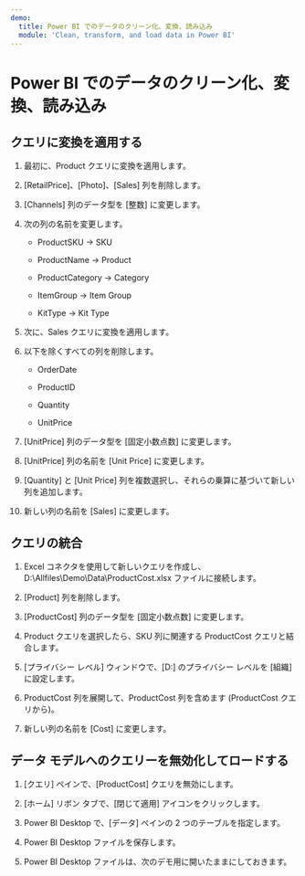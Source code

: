 ```yaml
---
demo:
  title: Power BI でのデータのクリーン化、変換、読み込み
  module: 'Clean, transform, and load data in Power BI'
---
```


# Power BI でのデータのクリーン化、変換、読み込み

## クエリに変換を適用する

1. 最初に、Product クエリに変換を適用します。

1. [RetailPrice]、[Photo]、[Sales] 列を削除します。

1. [Channels] 列のデータ型を [整数] に変更します。

1. 次の列の名前を変更します。

    - ProductSKU → SKU

    - ProductName → Product

    - ProductCategory → Category

    - ItemGroup → Item Group

    - KitType → Kit Type

1. 次に、Sales クエリに変換を適用します。

1. 以下を除くすべての列を削除します。

    - OrderDate

    - ProductID

    - Quantity

    - UnitPrice

1. [UnitPrice] 列のデータ型を [固定小数点数] に変更します。

1. [UnitPrice] 列の名前を [Unit Price] に変更します。

1. [Quantity] と [Unit Price] 列を複数選択し、それらの乗算に基づいて新しい列を追加します。

1. 新しい列の名前を [Sales] に変更します。

## クエリの統合

1. Excel コネクタを使用して新しいクエリを作成し、D:\Allfiles\Demo\Data\ProductCost.xlsx ファイルに接続します。

1. [Product] 列を削除します。

1. [ProductCost] 列のデータ型を [固定小数点数] に変更します。

1. Product クエリを選択したら、SKU 列に関連する ProductCost クエリと結合します。

1. [プライバシー レベル] ウィンドウで、[D:\] のプライバシー レベルを [組織] に設定します。

1. ProductCost 列を展開して、ProductCost 列を含めます (ProductCost クエリから)。

1. 新しい列の名前を [Cost] に変更します。

## データ モデルへのクエリーを無効化してロードする

1. [クエリ] ペインで、[ProductCost] クエリを無効にします。

1. [ホーム] リボン タブで、[閉じて適用] アイコンをクリックします。

1. Power BI Desktop で、[データ] ペインの 2 つのテーブルを指定します。

1. Power BI Desktop ファイルを保存します。

1. Power BI Desktop ファイルは、次のデモ用に開いたままにしておきます。
